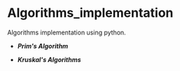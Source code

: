 # Algorithms_implementation

Algorithms implementation using python.

   * ***Prim's Algorithm***

   * ***Kruskal's Algorithms***
